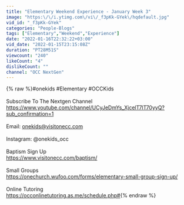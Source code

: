 ```yaml
---
title: "Elementary Weekend Experience - January Week 3"
image: "https:\/\/i.ytimg.com\/vi\/_f3pKk-GYek\/hqdefault.jpg"
vid_id: "_f3pKk-GYek"
categories: "People-Blogs"
tags: ["Elementary","Weekend","Experience"]
date: "2022-01-16T22:32:22+03:00"
vid_date: "2022-01-15T23:15:08Z"
duration: "PT28M51S"
viewcount: "240"
likeCount: "4"
dislikeCount: ""
channel: "OCC NextGen"
---
```

{% raw %}#onekids #Elementary #OCCKids<br /><br />Subscribe To The Nextgen Channel<br /><a rel="nofollow" target="blank" href="https://www.youtube.com/channel/UCyJeDmYs_XjcelT7lT70yyQ?sub_confirmation=1">https://www.youtube.com/channel/UCyJeDmYs_XjcelT7lT70yyQ?sub_confirmation=1</a><br /><br />Email: onekids@visitonecc.com<br /><br />Instagram: @onekids_occ<br /><br />Baptism Sign Up<br /><a rel="nofollow" target="blank" href="https://www.visitonecc.com/baptism/">https://www.visitonecc.com/baptism/</a><br /><br />Small Groups<br /><a rel="nofollow" target="blank" href="https://onechurch.wufoo.com/forms/elementary-small-group-sign-up/">https://onechurch.wufoo.com/forms/elementary-small-group-sign-up/</a><br /><br />Online Tutoring<br /><a rel="nofollow" target="blank" href="https://occonlinetutoring.as.me/schedule.php#">https://occonlinetutoring.as.me/schedule.php#</a>{% endraw %}
